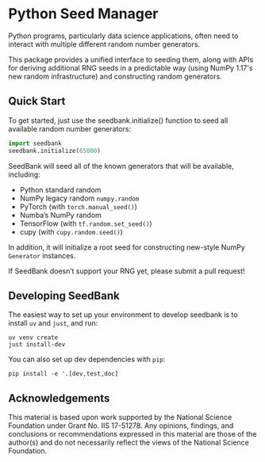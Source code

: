 # Python Seed Manager

Python programs, particularly data science applications, often need to
interact with multiple different random number generators.

This package provides a unified interface to seeding them, along with
APIs for deriving additional RNG seeds in a predictable way (using NumPy
1.17's new random infrastructure) and constructing random generators.

## Quick Start

To get started, just use the seedbank.initialize() function to seed all available random number generators:

```python
import seedbank
seedbank.initialize(65000)
```

SeedBank will seed all of the known generators that will be available, including:

- Python standard random
- NumPy legacy random `numpy.random`
- PyTorch (with `torch.manual_seed()`)
- Numba’s NumPy random
- TensorFlow (with `tf.random.set_seed()`)
- cupy (with `cupy.random.seed()`)

In addition, it will initialize a root seed for constructing new-style NumPy `Generator` instances.

If SeedBank doesn’t support your RNG yet, please submit a pull request!

## Developing SeedBank

The easiest way to set up your environment to develop seedbank is to install
`uv` and `just`, and run:

    uv venv create
    just install-dev

You can also set up dev dependencies with `pip`:

    pip install -e '.[dev,test,doc]

## Acknowledgements

This material is based upon work supported by the National Science Foundation
under Grant No. IIS 17-51278. Any opinions, findings, and conclusions or
recommendations expressed in this material are those of the author(s) and do not
necessarily reflect the views of the National Science Foundation.
